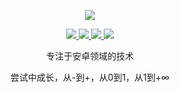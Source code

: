 <p align="center">
  <a href="https://github.com/wresource">
    <img src="https://githubstate.growtry.com/api?username=xyh-fu&show_icons=true&theme=transparent&title_color=65b587&icon_color=7dc09a&border_color=7dc09a" />
  </a>
</p>

<p align="center">
  <a href="https://growtry.com">
    <img src="https://img.shields.io/badge/growtry%20个人博客-brightness.svg" />
  </a>
  <a href="https://dreamstudio.blog.csdn.net">
    <img src="https://img.shields.io/badge/csdn%20CSDN地址-brightness.svg" />
  </a>
  <a href="https://juejin.cn/user/3844356332328536">
    <img src="https://img.shields.io/badge/juejin%20掘金地址-brightness.svg" />
  </a>
  <a href="https://github.com/wresource">
    <img src="https://komarev.com/ghpvc/?username=wresource&color=brightgreen&label=view%20Views" />
  </a>  
</p>

<p align="center">专注于安卓领域的技术</p>
<p align="center">尝试中成长，从-到+，从0到1，从1到+∞</p>

